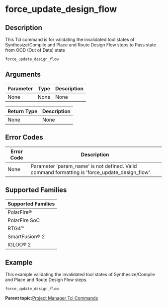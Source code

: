 # force\_update\_design\_flow

## Description

This Tcl command is for validating the invalidated tool states of Synthesize/Compile and Place and Route Design Flow steps to Pass state from OOD \(Out of Date\) state

```
force_update_design_flow
```

## Arguments

|Parameter|Type|Description|
|---------|----|-----------|
|None|None|None|

|Return Type|Description|
|-----------|-----------|
|None|None|

## Error Codes

|Error Code|Description|
|----------|-----------|
|None|Parameter 'param\_name' is not defined. Valid command formatting is 'force\_update\_design\_flow'.|

## Supported Families

|Supported Families|
|------------------|
|PolarFire®|
|PolarFire SoC|
|RTG4™|
|SmartFusion® 2|
|IGLOO® 2|

## Example

This example validating the invalidated tool states of Synthesize/Compile and Place and Route Design Flow steps.

```
force_update_design_flow
```

**Parent topic:**[Project Manager Tcl Commands](GUID-CE445F8D-419D-434B-9288-A0005F280E89.md)

